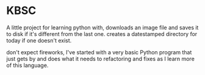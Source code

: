 # KBSC
A little project for learning python with, downloads an image file and 
saves it to disk if it's different from the last one. 
creates a datestamped directory for today if one doesn't exist.


don't expect fireworks, I've started with a very basic Python program that just gets by and does what it needs to
refactoring and fixes as I learn more of this language.
